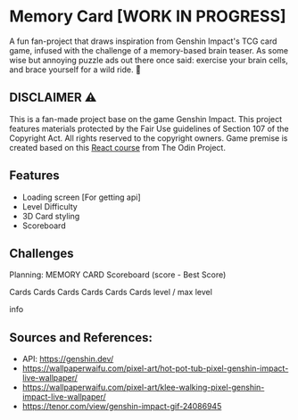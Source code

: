 # Memory Card [WORK IN PROGRESS]
A fun fan-project that draws inspiration from Genshin Impact's TCG card game, infused with the challenge of a memory-based brain teaser. As some wise but annoying puzzle ads out there once said: exercise your brain cells, and brace yourself for a wild ride. 🧩

## DISCLAIMER ⚠️
This is a fan-made project base on the game Genshin Impact. This project features materials protected by the Fair Use guidelines of Section 107 of the Copyright Act. All rights reserved to the copyright owners.
Game premise is created based on this [React course](https://www.theodinproject.com/lessons/node-path-react-new-memory-card) from The Odin Project.

## Features
- Loading screen [For getting api]
- Level Difficulty
- 3D Card styling
- Scoreboard

## Challenges


Planning: 
MEMORY CARD
 Scoreboard (score - Best Score)

 Cards Cards Cards Cards Cards Cards
         level / max level

 info


## Sources and References:
- API: https://genshin.dev/
- https://wallpaperwaifu.com/pixel-art/hot-pot-tub-pixel-genshin-impact-live-wallpaper/
- https://wallpaperwaifu.com/pixel-art/klee-walking-pixel-genshin-impact-live-wallpaper/
- https://tenor.com/view/genshin-impact-gif-24086945